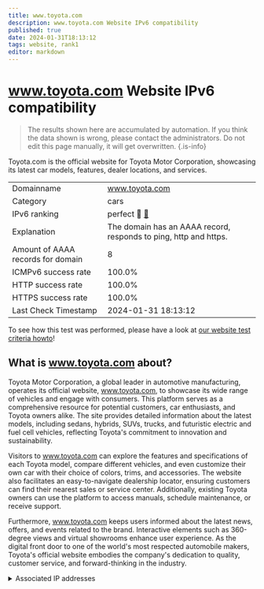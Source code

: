 ```yaml
---
title: www.toyota.com
description: www.toyota.com Website IPv6 compatibility
published: true
date: 2024-01-31T18:13:12
tags: website, rank1
editor: markdown
---
```


# www.toyota.com Website IPv6 compatibility

> The results shown here are accumulated by automation. If you think the data shown is wrong, please contact the administrators. 
> Do not edit this page manually, it will get overwritten.
{.is-info}

Toyota.com is the official website for Toyota Motor Corporation, showcasing its latest car models, features, dealer locations, and services.


|   |   |
| - | - |
| Domainname | www.toyota.com
| Category | cars |
| IPv6 ranking | perfect :1st_place_medal: [🔗](/howto/ranking) |
| Explanation | The domain has an AAAA record, responds to ping, http and https. |
| Amount of AAAA records for domain | 8 |
| ICMPv6 success rate | 100.0%|
| HTTP success rate | 100.0% |
| HTTPS success rate | 100.0% |
| Last Check Timestamp | 2024-01-31 18:13:12 |

To see how this test was performed, please have a look at [our website test criteria howto](/howto/testcriteria/website)!


## What is www.toyota.com about?
Toyota Motor Corporation, a global leader in automotive manufacturing, operates its official website, www.toyota.com, to showcase its wide range of vehicles and engage with consumers. This platform serves as a comprehensive resource for potential customers, car enthusiasts, and Toyota owners alike. The site provides detailed information about the latest models, including sedans, hybrids, SUVs, trucks, and futuristic electric and fuel cell vehicles, reflecting Toyota's commitment to innovation and sustainability.

Visitors to www.toyota.com can explore the features and specifications of each Toyota model, compare different vehicles, and even customize their own car with their choice of colors, trims, and accessories. The website also facilitates an easy-to-navigate dealership locator, ensuring customers can find their nearest sales or service center. Additionally, existing Toyota owners can use the platform to access manuals, schedule maintenance, or receive support.

Furthermore, www.toyota.com keeps users informed about the latest news, offers, and events related to the brand. Interactive elements such as 360-degree views and virtual showrooms enhance user experience. As the digital front door to one of the world's most respected automobile makers, Toyota's official website embodies the company's dedication to quality, customer service, and forward-thinking in the industry.



<details>
<summary>Associated IP addresses</summary>

2600:9000:223c:f200:9:3aa4:d340:93a1

2600:9000:223c:a00:9:3aa4:d340:93a1

2600:9000:223c:c00:9:3aa4:d340:93a1

2600:9000:223c:1200:9:3aa4:d340:93a1

2600:9000:223c:7000:9:3aa4:d340:93a1

2600:9000:223c:7e00:9:3aa4:d340:93a1

2600:9000:223c:8800:9:3aa4:d340:93a1

2600:9000:223c:a600:9:3aa4:d340:93a1

</details>
